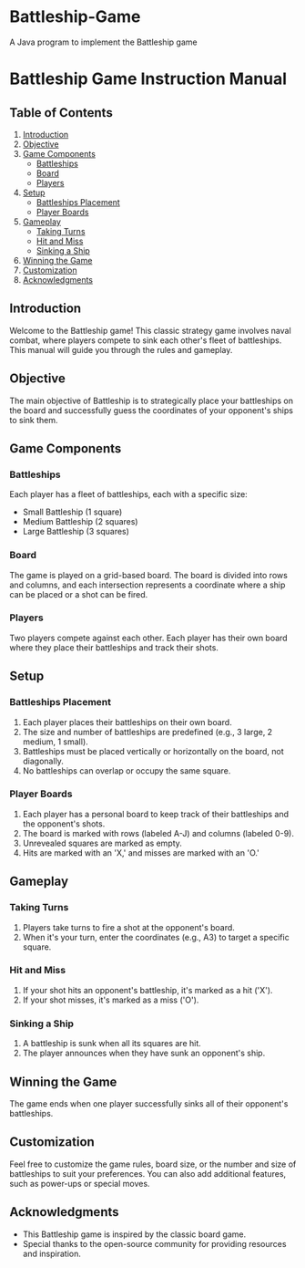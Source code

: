 # Battleship-Game
A Java program to implement the Battleship game
# Battleship Game Instruction Manual

## Table of Contents
1. [Introduction](#introduction)
2. [Objective](#objective)
3. [Game Components](#game-components)
    - [Battleships](#battleships)
    - [Board](#board)
    - [Players](#players)
4. [Setup](#setup)
    - [Battleships Placement](#battleships-placement)
    - [Player Boards](#player-boards)
5. [Gameplay](#gameplay)
    - [Taking Turns](#taking-turns)
    - [Hit and Miss](#hit-and-miss)
    - [Sinking a Ship](#sinking-a-ship)
6. [Winning the Game](#winning-the-game)
7. [Customization](#customization)
8. [Acknowledgments](#acknowledgments)

## Introduction
Welcome to the Battleship game! This classic strategy game involves naval combat, where players compete to sink each other's fleet of battleships. This manual will guide you through the rules and gameplay.

## Objective
The main objective of Battleship is to strategically place your battleships on the board and successfully guess the coordinates of your opponent's ships to sink them.

## Game Components

### Battleships
Each player has a fleet of battleships, each with a specific size:
- Small Battleship (1 square)
- Medium Battleship (2 squares)
- Large Battleship (3 squares)

### Board
The game is played on a grid-based board. The board is divided into rows and columns, and each intersection represents a coordinate where a ship can be placed or a shot can be fired.

### Players
Two players compete against each other. Each player has their own board where they place their battleships and track their shots.

## Setup

### Battleships Placement
1. Each player places their battleships on their own board.
2. The size and number of battleships are predefined (e.g., 3 large, 2 medium, 1 small).
3. Battleships must be placed vertically or horizontally on the board, not diagonally.
4. No battleships can overlap or occupy the same square.

### Player Boards
1. Each player has a personal board to keep track of their battleships and the opponent's shots.
2. The board is marked with rows (labeled A-J) and columns (labeled 0-9).
3. Unrevealed squares are marked as empty.
4. Hits are marked with an 'X,' and misses are marked with an 'O.'

## Gameplay

### Taking Turns
1. Players take turns to fire a shot at the opponent's board.
2. When it's your turn, enter the coordinates (e.g., A3) to target a specific square.

### Hit and Miss
1. If your shot hits an opponent's battleship, it's marked as a hit ('X').
2. If your shot misses, it's marked as a miss ('O').

### Sinking a Ship
1. A battleship is sunk when all its squares are hit.
2. The player announces when they have sunk an opponent's ship.

## Winning the Game
The game ends when one player successfully sinks all of their opponent's battleships.

## Customization
Feel free to customize the game rules, board size, or the number and size of battleships to suit your preferences. You can also add additional features, such as power-ups or special moves.

## Acknowledgments
- This Battleship game is inspired by the classic board game.
- Special thanks to the open-source community for providing resources and inspiration.
